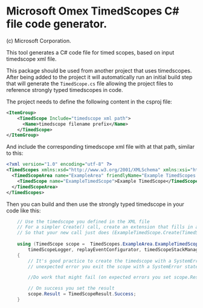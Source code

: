 # Microsoft Omex TimedScopes C# file code generator.
(c) Microsoft Corporation.

This tool generates a C# code file for timed scopes, based on input timedscope xml file.

This package should be used from another project that uses timedscopes. After being added to the project it will automatically run an initial build step that will generate the `TimedScope.cs` file allowing the project files to reference strongly typed timedscopes in code.

The project needs to define the following content in the csproj file:

```xml
<ItemGroup>
    <TimedScope Include="timedscope xml path">
      <Name>timedscope filename prefix</Name>
    </TimedScope>
</ItemGroup>
```

And include the corresponding timedscope xml file with at that path, similar to this:

```xml
<?xml version="1.0" encoding="utf-8" ?>
<TimedScopes xmlns:xsd="http://www.w3.org/2001/XMLSchema" xmlns:xsi="http://www.w3.org/2001/XMLSchema-instance" namespace="Microsoft.Omex.CodeGenerators.TimedScopeGen.UnitTests" xmlns="http://tempuri.org/TimedScopes.xsd">
  <TimedScopeArea name="ExampleArea" friendlyName="Example TimedScopes area">
    <TimedScope name="ExampleTimedScope">Example TimedScope</TimedScope>
  </TimedScopeArea>
</TimedScopes>
```

Then you can build and then use the strongly typed timedscope in your code like this:

```csharp
    // Use the timedscope you defined in the XML file
    // For a simpler Create() call, create an extension that fills in all the parameters in with objects you already created
    // So that your new call just does (ExampleTimedScope.Create(TimedScopeResult.SystemError))
    
    using (TimedScope scope =  TimedScopes.ExampleArea.ExampleTimedScope.Create(correlationData, machineInfo,
        timedScopeLogger, replayEventConfigurator, timedScopeStackManager, TimedScopeResult.SystemError))
    {
        // It's good practice to create the timedscope with a SystemError result from the start so that on any
        // unexpected error you exit the scope with a SystemError state automatically

        //Do work that might fail (on expected errors you set scope.Result = TimedScopeResult.ExpectedError)

        // On success you set the result 
        scope.Result = TimedScopeResult.Success;
    }
```
